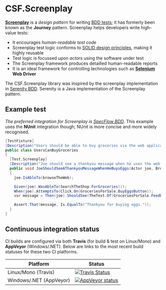 # CSF.Screenplay
**[Screenplay]** is a *design pattern* for writing [BDD tests]; it has formerly been known as the **Journey** pattern.  Screenplay helps developers write high-value tests:

* It encourages *human-readable test code*
* Screenplay test logic conforms to [SOLID design principles], making it highly reusable
* Test logic is focussed upon *actors* using the software under test
* The Screenplay framework produces detailled human-readable reports
* It is an ideal framework for controlling technologies such as **[Selenium] Web Driver**

[Screenplay]: https://www.infoq.com/articles/Beyond-Page-Objects-Test-Automation-Serenity-Screenplay
[BDD tests]: https://en.wikipedia.org/wiki/Behavior-driven_development
[SOLID design principles]: https://en.wikipedia.org/wiki/SOLID_(object-oriented_design)
[Selenium]: http://www.seleniumhq.org/

The CSF.Screenplay library was inspired by the screenplay implementation in [Serenity BDD](https://github.com/serenity-bdd).  Serenity is a Java implementation of the Screenplay pattern.

## Example test
*The preferred integration for Screenplay is [SpecFlow BDD]*.  This example uses the **NUnit** integration though; NUnit is more concise and more widely recognised.

```csharp
[TestFixture]
[Description("Users should be able to buy groceries via the web application")]
public class UsersCanBuyGroceries
{
  [Test,Screenplay]
  [Description("Joe should see a thankyou message when he uses the web application to buy eggs.")]
  public void JoeShouldSeeAThankyouMessageWhenHeBuysEggs(Actor joe, BrowseTheWeb browseTheWeb)
  {
    joe.IsAbleTo(browseTheWeb);

    Given(joe).WasAbleTo(SearchTheShop.ForGroceries());
    When(joe).AttemptsTo(Click.On(GroceriesForSale.BuyEggsButton));
    var message = Then(joe).ShouldSee(TheText.Of(GroceriesForSale.FeedbackMessage));

    Assert.That(message, Is.EqualTo("Thankyou for buying eggs."));
  }
}
```

[SpecFlow BDD]: http://specflow.org/

## Continuous integration status
CI builds are configured via both **Travis** (for build & test on Linux/Mono) and **AppVeyor** (Windows/.NET).
Below are links to the most recent build statuses for these two CI platforms.

Platform | Status
-------- | ------
Linux/Mono (Travis) | [![Travis Status](https://travis-ci.org/csf-dev/CSF.Screenplay.svg?branch=master)](https://travis-ci.org/csf-dev/CSF.Screenplay)
Windows/.NET (AppVeyor) | [![AppVeyor status](https://ci.appveyor.com/api/projects/status/y9ejfko3kflosava?svg=true)](https://ci.appveyor.com/project/craigfowler/csf-screenplay)
